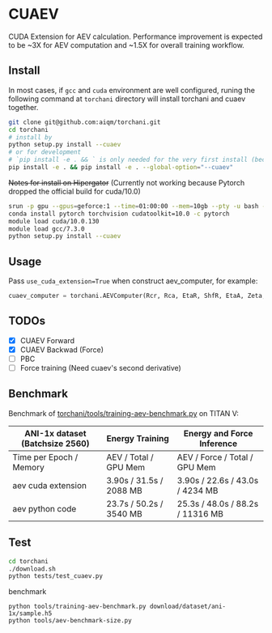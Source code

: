 # CUAEV
CUDA Extension for AEV calculation.
Performance improvement is expected to be ~3X for AEV computation and ~1.5X for overall training workflow.

## Install
In most cases, if `gcc` and `cuda` environment are well configured, runing the following command at `torchani` directory will install torchani and cuaev together.
```bash
git clone git@github.com:aiqm/torchani.git
cd torchani
# install by
python setup.py install --cuaev
# or for development
# `pip install -e . && ` is only needed for the very first install (because issue of https://github.com/pypa/pip/issues/1883)
pip install -e . && pip install -e . --global-option="--cuaev"
```

<del>Notes for install on Hipergator</del> (Currently not working because Pytorch dropped the official build for cuda/10.0)
```bash
srun -p gpu --gpus=geforce:1 --time=01:00:00 --mem=10gb --pty -u bash -i   # compile may fail because of low on memery (when memery is less than 5gb)
conda install pytorch torchvision cudatoolkit=10.0 -c pytorch              # make sure it's cudatoolkit=10.0
module load cuda/10.0.130
module load gcc/7.3.0
python setup.py install --cuaev
```

## Usage
Pass `use_cuda_extension=True` when construct aev_computer, for example:
```python
cuaev_computer = torchani.AEVComputer(Rcr, Rca, EtaR, ShfR, EtaA, Zeta, ShfA, ShfZ, num_species, use_cuda_extension=True)
```

## TODOs
- [x] CUAEV Forward
- [x] CUAEV Backwad (Force)
- [ ] PBC
- [ ] Force training (Need cuaev's second derivative)

## Benchmark
Benchmark of [torchani/tools/training-aev-benchmark.py](https://github.com/aiqm/torchani/tree/master/torchani/tools/training-aev-benchmark.py) on TITAN V:

| ANI-1x dataset (Batchsize 2560) | Energy Training         | Energy and Force Inference        |
|---------------------------------|-------------------------|-----------------------------------|
| Time per Epoch / Memory         | AEV / Total / GPU Mem   |  AEV  / Force / Total / GPU Mem   |
| aev cuda extension              | 3.90s / 31.5s / 2088 MB | 3.90s / 22.6s / 43.0s / 4234 MB   |
| aev python code                 | 23.7s / 50.2s / 3540 MB | 25.3s / 48.0s / 88.2s / 11316 MB  |

## Test
```bash
cd torchani
./download.sh
python tests/test_cuaev.py
```

benchmark
```
python tools/training-aev-benchmark.py download/dataset/ani-1x/sample.h5
python tools/aev-benchmark-size.py
```